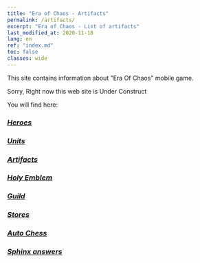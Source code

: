 ```yaml
---
title: "Era of Chaos - Artifacts"
permalink: /artifacts/
excerpt: "Era of Chaos - List of artifacts"
last_modified_at: 2020-11-18
lang: en
ref: "index.md"
toc: false
classes: wide
---
```


This site contains information about "Era Of Chaos" mobile game.

Sorry, Right now this web site is Under Construct

You will find here:
### <i class="fas fa-chess-king"/>  [Heroes](/heroes/) 
### <i class="fab fa-optin-monster"/>  [Units](/units/)
### <i class="fas fa-hand-sparkles"/>  [Artifacts](/artifacts/)
### <i class="fas fa-atom"/>  [Holy Emblem](/emblem/)
### <i class="fas fa-place-of-worship"/>  [Guild](/guild/)
### <i class="fas fa-store"/>  [Stores](/stores/)
### <i class="fas fa-chess"/>  [Auto Chess](/autochess/)
### <i class="fas fa-question-circle"/>  [Sphinx answers](/sphinx/)



